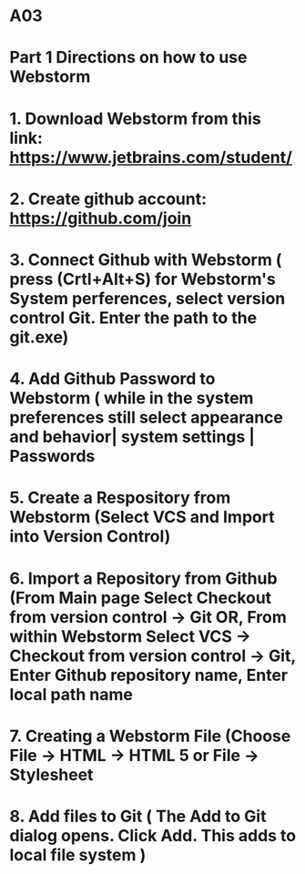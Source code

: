 # A03
# Part 1 Directions on how to use Webstorm
# 1. Download Webstorm from this link: https://www.jetbrains.com/student/
# 2. Create github account: https://github.com/join
# 3. Connect Github with Webstorm ( press (Crtl+Alt+S) for Webstorm's System perferences, select version control Git. Enter the path to the git.exe)
# 4. Add Github Password to Webstorm ( while in the system preferences still select appearance and behavior| system settings | Passwords
# 5. Create a Respository from Webstorm (Select VCS and Import into Version Control)
# 6. Import a Repository from Github (From Main page Select Checkout from version control -> Git OR, From within Webstorm Select VCS -> Checkout from version control -> Git, Enter Github repository name, Enter local path name
# 7. Creating a Webstorm File (Choose File -> HTML -> HTML 5 or File -> Stylesheet
# 8. Add files to Git ( The Add to Git dialog opens. Click Add. This adds to local file system )
